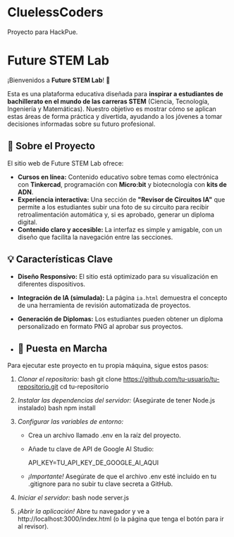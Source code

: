 # CluelessCoders
Proyecto para HackPue.
# Future STEM Lab

¡Bienvenidos a **Future STEM Lab**! 👋

Esta es una plataforma educativa diseñada para **inspirar a estudiantes de bachillerato en el mundo de las carreras STEM** (Ciencia, Tecnología, Ingeniería y Matemáticas). Nuestro objetivo es mostrar cómo se aplican estas áreas de forma práctica y divertida, ayudando a los jóvenes a tomar decisiones informadas sobre su futuro profesional.

## 🚀 Sobre el Proyecto

El sitio web de Future STEM Lab ofrece:

* **Cursos en línea:** Contenido educativo sobre temas como electrónica con **Tinkercad**, programación con **Micro:bit** y biotecnología con **kits de ADN**.
* **Experiencia interactiva:** Una sección de **"Revisor de Circuitos IA"** que permite a los estudiantes subir una foto de su circuito para recibir retroalimentación automática y, si es aprobado, generar un diploma digital.
* **Contenido claro y accesible:** La interfaz es simple y amigable, con un diseño que facilita la navegación entre las secciones.
## 💡 Características Clave

* **Diseño Responsivo:** El sitio está optimizado para su visualización en diferentes dispositivos.
* **Integración de IA (simulada):** La página `ia.html` demuestra el concepto de una herramienta de revisión automatizada de proyectos.
* **Generación de Diplomas:** Los estudiantes pueden obtener un diploma personalizado en formato PNG al aprobar sus proyectos.

* ## 🚀 Puesta en Marcha

Para ejecutar este proyecto en tu propia máquina, sigue estos pasos:

1.  *Clonar el repositorio:*
    bash
    git clone https://github.com/tu-usuario/tu-repositorio.git
    cd tu-repositorio
    

2.  *Instalar las dependencias del servidor:*
    (Asegúrate de tener Node.js instalado)
    bash
    npm install
    

3.  *Configurar las variables de entorno:*
    *   Crea un archivo llamado .env en la raíz del proyecto.
    *   Añade tu clave de API de Google AI Studio:
        
        API_KEY=TU_API_KEY_DE_GOOGLE_AI_AQUI
        
    *   *¡Importante!* Asegúrate de que el archivo .env esté incluido en tu .gitignore para no subir tu clave secreta a GitHub.

4.  *Iniciar el servidor:*
    bash
    node server.js
    

5.  *¡Abrir la aplicación!*
    Abre tu navegador y ve a http://localhost:3000/index.html (o la página que tenga el botón para ir al revisor).

